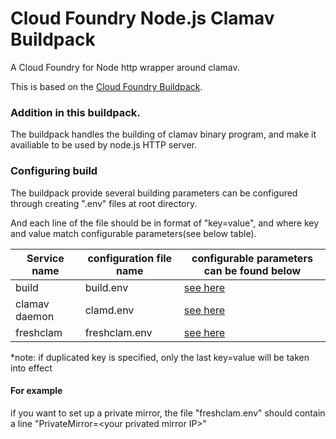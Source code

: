# Cloud Foundry Node.js Clamav Buildpack

A Cloud Foundry for Node http wrapper around clamav.

This is based on the [Cloud Foundry Buildpack](https://github.com/cloudfoundry/nodejs-buildpack).

### Addition in this buildpack.

The buildpack handles the building of clamav binary program, and make it availiable to be used by node.js HTTP server.

### Configuring build

The buildpack provide several building parameters can be configured through creating ".env" files at root directory.

And each line of the file should be in format of "key=value", and where key and value match configurable parameters(see below table).

| Service name   | configuration file name |           configurable parameters can be found below           |
| -------------- | ----------------------- | -------------------------------------------------------------- |
|    build       |      build.env          |            [see here](doc/BUILD.md)                               |
| clamav daemon  |       clamd.env         | [see here](https://www.systutorials.com/docs/linux/man/5-freshclam.conf/)|
| freshclam      |      freshclam.env      | [see here](https://www.systutorials.com/docs/linux/man/5-clamd.conf/)|

*note: if duplicated key is specified, only the last key=value will be taken into effect

#### For example

if you want to set up a private mirror, the file "freshclam.env" should contain a line "PrivateMirror=\<your privated mirror IP\>"
